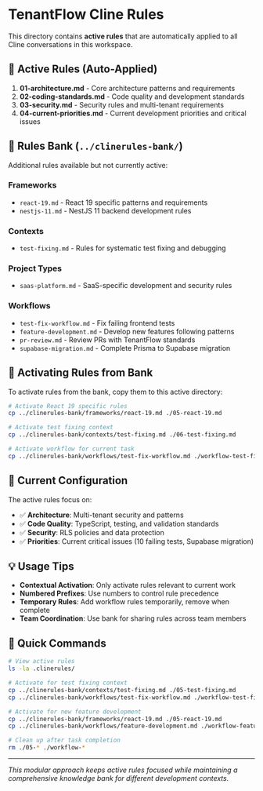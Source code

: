 # TenantFlow Cline Rules

This directory contains **active rules** that are automatically applied to all Cline conversations in this workspace.

## 📁 Active Rules (Auto-Applied)

1. **01-architecture.md** - Core architecture patterns and requirements
2. **02-coding-standards.md** - Code quality and development standards  
3. **03-security.md** - Security rules and multi-tenant requirements
4. **04-current-priorities.md** - Current development priorities and critical issues

## 🏦 Rules Bank (`../clinerules-bank/`)

Additional rules available but not currently active:

### Frameworks
- `react-19.md` - React 19 specific patterns and requirements
- `nestjs-11.md` - NestJS 11 backend development rules

### Contexts  
- `test-fixing.md` - Rules for systematic test fixing and debugging

### Project Types
- `saas-platform.md` - SaaS-specific development and security rules

### Workflows
- `test-fix-workflow.md` - Fix failing frontend tests
- `feature-development.md` - Develop new features following patterns
- `pr-review.md` - Review PRs with TenantFlow standards
- `supabase-migration.md` - Complete Prisma to Supabase migration

## 🔄 Activating Rules from Bank

To activate rules from the bank, copy them to this active directory:

```bash
# Activate React 19 specific rules
cp ../clinerules-bank/frameworks/react-19.md ./05-react-19.md

# Activate test fixing context
cp ../clinerules-bank/contexts/test-fixing.md ./06-test-fixing.md

# Activate workflow for current task
cp ../clinerules-bank/workflows/test-fix-workflow.md ./workflow-test-fix.md
```

## 🎯 Current Configuration

The active rules focus on:
- ✅ **Architecture**: Multi-tenant security and patterns
- ✅ **Code Quality**: TypeScript, testing, and validation standards  
- ✅ **Security**: RLS policies and data protection
- ✅ **Priorities**: Current critical issues (10 failing tests, Supabase migration)

## 💡 Usage Tips

- **Contextual Activation**: Only activate rules relevant to current work
- **Numbered Prefixes**: Use numbers to control rule precedence
- **Temporary Rules**: Add workflow rules temporarily, remove when complete
- **Team Coordination**: Use bank for sharing rules across team members

## 🚀 Quick Commands

```bash
# View active rules
ls -la .clinerules/

# Activate for test fixing context
cp ../clinerules-bank/contexts/test-fixing.md ./05-test-fixing.md
cp ../clinerules-bank/workflows/test-fix-workflow.md ./workflow-test-fix.md

# Activate for new feature development  
cp ../clinerules-bank/frameworks/react-19.md ./05-react-19.md
cp ../clinerules-bank/workflows/feature-development.md ./workflow-feature-dev.md

# Clean up after task completion
rm ./05-* ./workflow-*
```

---

*This modular approach keeps active rules focused while maintaining a comprehensive knowledge bank for different development contexts.*